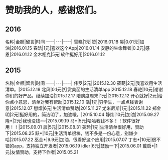 # 赞助我的人，感谢您们。

## 2016
名称|金额|留言|时间
----|---|----|
雪糕|1元|赞|2016.01.18
昊|0.01元|加油|2016.01.15
春晗|1元|喜欢这个App|2016.01.14
安静的生命舞者|0.2元|感恩|2016.01.12
金木相克|5元|软件挺好用|2016.01.12

## 2015

名称|金额|留言|时间
----|---|----|
伟罗|2元||2015.12.30
筱萌|2元|我喜欢用生活清单。|2015.12.18
北风|0.1元|打赏美丽的生活清单app|2015.12.18
春艳|10元|谢谢你们的好产品，继续加油|2015.12.17
陪购度周末|1元||2015.12.12
开心就好|2元|给你点小意思，清单对我有帮助|2015.12.10
浩|1元|穷学生，一点点钱表谢意|2015.12.07
懋熠|6元|生活清单赞助|2015.11.27
尤米尼斯|1元||2015.11.22
郑金明|2元|挺好用的，简洁明了，加油哦。|2015.10.04
静炜|10元|加油|2015.09.27
隆*|2元|我也没钱~~|2015.09.19
马*|5元|哈哈我钱不多！！软件很好用！！|2015.09.01
辰|5元||2015.08.31
美玲|1元|生活清单很好用，赞助下|2015.08.25
跃*|10元|生活清单很棒，钱不多是一份心意，别嫌少哈|2015.07.22
巫金*|9.9元|加油，很看好这个应用|2015.07.07
丁志*|10元|很不错的app，支持独立开发者|2015.06.19
idler|6元|鼓励一下|2015.06.01
戴启*|1元|友情赞助，支持下作者|2015.05.21
